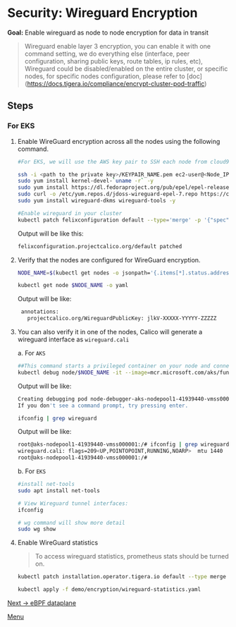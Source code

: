 # Security: Wireguard Encryption

**Goal:** Enable wireguard as node to node encryption for data in transit 

>Wireguard enable layer 3 encryption, you can enable it with one command setting, we do everything else (interface, peer configuration, sharing public keys, route tables, ip rules, etc), Wireguard could be disabled/enabled on the entire cluster, or specific nodes, for specific nodes configuration, please refer to [doc] (https://docs.tigera.io/compliance/encrypt-cluster-pod-traffic)


## Steps

### For EKS

1. Enable WireGuard encryption across all the nodes using the following command.
    
   ```bash
   #For EKS, we will use the AWS key pair to SSH each node from cloud9.

   ssh -i <path to the private key>/KEYPAIR_NAME.pem ec2-user@<Node_IP>
   sudo yum install kernel-devel-`uname -r` -y
   sudo yum install https://dl.fedoraproject.org/pub/epel/epel-release-latest-7.noarch.rpm -y
   sudo curl -o /etc/yum.repos.d/jdoss-wireguard-epel-7.repo https://copr.fedorainfracloud.org/coprs/jdoss/wireguard/repo/epel-7/jdoss-wireguard-epel-7.repo
   sudo yum install wireguard-dkms wireguard-tools -y
   ```

   ```bash
   #Enable wireguard in your cluster
   kubectl patch felixconfiguration default --type='merge' -p '{"spec":{"wireguardEnabled":true}}'
   ```

   Output will be like this:
   ```bash
   felixconfiguration.projectcalico.org/default patched
   ```


2. Verify that the nodes are configured for WireGuard encryption. 
   
   ```bash
   NODE_NAME=$(kubectl get nodes -o jsonpath='{.items[*].status.addresses[?(@.type=="Hostname")].address}'| awk '{print $1;}')
   
   kubectl get node $NODE_NAME -o yaml

   ```

   Output will be like:
   ```bash
    annotations:
      projectcalico.org/WireguardPublicKey: jlkV-XXXXX-YYYYY-ZZZZZ
   ```

3. You can also verify it in one of the nodes, Calico will generate a wireguard interface as `wireguard.cali` 

   a. For `AKS` 

   ```bash
   ##This command starts a privileged container on your node and connects to it over SSH.
   kubectl debug node/$NODE_NAME -it --image=mcr.microsoft.com/aks/fundamental/base-ubuntu:v0.0.11
   ```
   Output will be like:
   ```bash
   Creating debugging pod node-debugger-aks-nodepool1-41939440-vmss000001-c9bjq with container debugger on node aks-nodepool1-41939440-vmss000001.
   If you don't see a command prompt, try pressing enter.
   ```

   ```bash
   ifconfig | grep wireguard
   ```
   
   Output will be like:
   ```bash
   root@aks-nodepool1-41939440-vmss000001:/# ifconfig | grep wireguard
   wireguard.cali: flags=209<UP,POINTOPOINT,RUNNING,NOARP>  mtu 1440
   root@aks-nodepool1-41939440-vmss000001:/#
   ```

   b. For `EKS`

   ```bash   
   #install net-tools
   sudo apt install net-tools

   # View Wireguard tunnel interfaces:
   ifconfig

   # wg command will show more detail
   sudo wg show


4. Enable WireGuard statistics

   > To access wireguard statistics, prometheus stats should be turned on. 

   ```bash
   kubectl patch installation.operator.tigera.io default --type merge -p '{"spec":{"nodeMetricsPort":9091}}'

   kubectl apply -f demo/encryption/wireguard-statistics.yaml
   ```





[Next -> eBPF dataplane](../modules/ebpf-dataplane.md)

[Menu](../README.md)